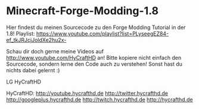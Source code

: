 # Minecraft-Forge-Modding-1.8
Hier findest du meinen Sourcecode zu den Forge Modding Tutorial in der 1.8!
Playlist: https://www.youtube.com/playlist?list=PLyseegEZ84-ef_tkJRJcjJoldXe2hu2x-

Schau dir doch gerne meine Videos auf http://www.youtube.com/HyCraftHD an! Bitte kopiere nicht einfach den Sourcecode, sondern lerne den Code auch zu verstehen! Sonst hast du nichts dabei gelernt :)

LG HyCraftHD

HyCraftHD: 
http://youtube.hycrafthd.de
http://twitter.hycrafthd.de
http://googleplus.hycrafthd.de
http://twitch.hycrafthd.de
http://hycrafthd.de
